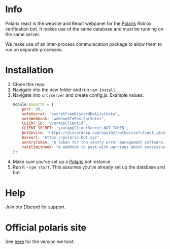# Info
Polaris react is the website and React webpanel for the [Polaris](https://github.com/Neztore/Polaris) Roblox verification bot.
It makes use of the same database and must be running on the same server.

We make use of an inter-process communication package to allow them to run on separate processes.

# Installation
1. Clone this repo
2. Navigate into the new folder and run `npm install`
3. Navigate into `src/server` and create config.js. Example values:
    ```js
    module.exports = {
    	port: 80,
    	voteSecret: "secretFromDiscordBotListVote",
    	voteWebhook: "webhookToPostForVotes",
    	CLIENT_ID: 'yourAppClientId',
    	CLIENT_SECRET: 'yourAppClientSecret-NOT TOKEN',
    	botInvite: "https://discordapp.com/oauth2/authorize?client_id=375408313724043278&scope=bot&permissions=470281408",
    	baseurl: "https://polaris-bot.xyz",
    	sentryToken: "A token for the sentry error management software. Leave empty if not using",
    	ratelimitHook: "A webhook to post with warnings about excessive usage. @everyone will be tagged."
    };
    ```
4. Make sure you've set up a [Polaris](https://github.com/Neztore/Polaris) bot instance
5. Run it - `npm start`. This assumes you've already set up the database and bot.

# Help
Join our [Discord](https://discord.gg/QevWabU) for support.

# Official polaris site
See [here](https://polaris-bot.xyz) for the version we host.
